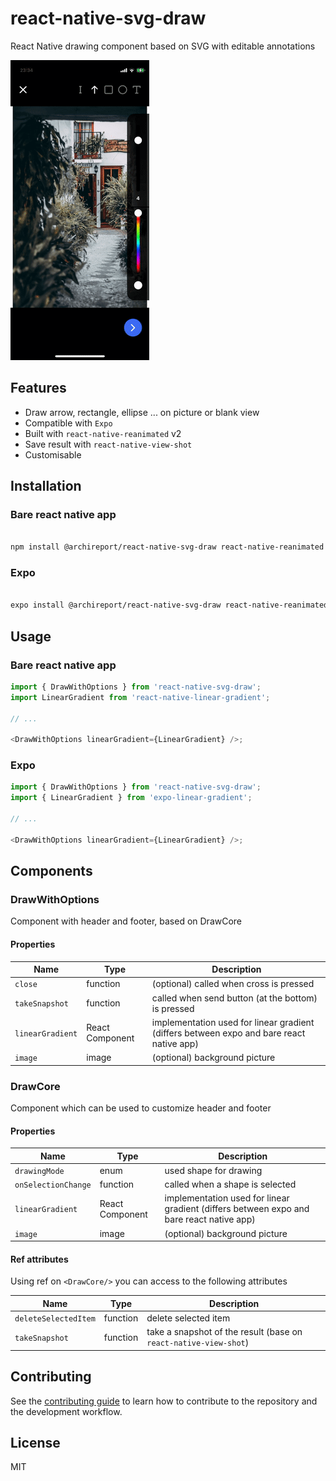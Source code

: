 # react-native-svg-draw

React Native drawing component based on SVG with editable annotations

![Drawing Example](documentation/example.gif)

## Features

- Draw arrow, rectangle, ellipse ... on picture or blank view
- Compatible with `Expo`
- Built with `react-native-reanimated` v2
- Save result with `react-native-view-shot`
- Customisable

## Installation

### Bare react native app

```sh

npm install @archireport/react-native-svg-draw react-native-reanimated react-native-gesture-handler react-native-svg react-native-view-shot react-native-linear-gradient

```

### Expo

```sh

expo install @archireport/react-native-svg-draw react-native-reanimated react-native-gesture-handler react-native-svg react-native-view-shot expo-linear-gradient

```

## Usage

### Bare react native app

```js
import { DrawWithOptions } from 'react-native-svg-draw';
import LinearGradient from 'react-native-linear-gradient';

// ...

<DrawWithOptions linearGradient={LinearGradient} />;
```

### Expo

```js
import { DrawWithOptions } from 'react-native-svg-draw';
import { LinearGradient } from 'expo-linear-gradient';

// ...

<DrawWithOptions linearGradient={LinearGradient} />;
```

## Components

### DrawWithOptions

Component with header and footer, based on DrawCore

#### Properties

| Name             | Type            | Description                                                                              |
| ---------------- | --------------- | ---------------------------------------------------------------------------------------- |
| `close`          | function        | (optional) called when cross is pressed                                                  |
| `takeSnapshot`   | function        | called when send button (at the bottom) is pressed                                       |
| `linearGradient` | React Component | implementation used for linear gradient (differs between expo and bare react native app) |
| `image`          | image           | (optional) background picture                                                            |

### DrawCore

Component which can be used to customize header and footer

#### Properties

| Name                | Type            | Description                                                                              |
| ------------------- | --------------- | ---------------------------------------------------------------------------------------- |
| `drawingMode`       | enum            | used shape for drawing                                                                   |
| `onSelectionChange` | function        | called when a shape is selected                                                          |
| `linearGradient`    | React Component | implementation used for linear gradient (differs between expo and bare react native app) |
| `image`             | image           | (optional) background picture                                                            |

#### Ref attributes

Using ref on `<DrawCore/>` you can access to the following attributes

| Name                 | Type     | Description                                                      |
| -------------------- | -------- | ---------------------------------------------------------------- |
| `deleteSelectedItem` | function | delete selected item                                             |
| `takeSnapshot`       | function | take a snapshot of the result (base on `react-native-view-shot`) |

## Contributing

See the [contributing guide](CONTRIBUTING.md) to learn how to contribute to the repository and the development workflow.

## License

MIT
